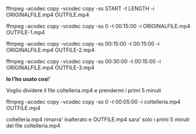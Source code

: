 ffmpeg -acodec copy -vcodec copy -ss START -t LENGTH -i ORIGINALFILE.mp4 OUTFILE.mp4

ffmpeg -acodec copy -vcodec copy -ss 0 -t 00:15:00 -i ORIGINALFILE.mp4 OUTFILE-1.mp4

ffmpeg -acodec copy -vcodec copy -ss 00:15:00 -t 00:15:00 -i ORIGINALFILE.mp4 OUTFILE-2.mp4

ffmpeg -acodec copy -vcodec copy -ss 00:30:00 -t 00:15:00 -i ORIGINALFILE.mp4 OUTFILE-3.mp4

**Io l'ho usato cosi'**

Voglio dividere il file coltelleria.mp4 e prendermi i primi 5 minuti

ffmpeg -acodec copy -vcodec copy -ss 0 -t 00:05:00 -i coltelleria.mp4 OUTFILE.mp4

coltelleria.mp4 rimarra' inalterato e OUTFILE.mp4 sara' solo i primi 5 minuti del file coltelleria.mp4
